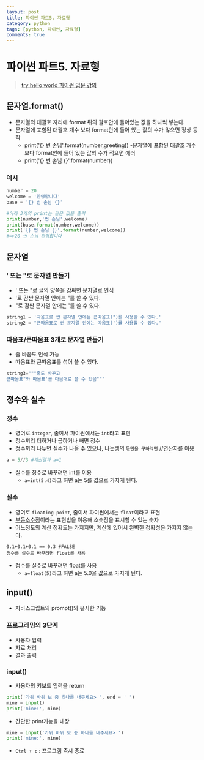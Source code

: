 ```yaml
---
layout: post
title: 파이썬 파트5. 자료형
category: python
tags: [python, 파이썬, 자료형]
comments: true
---
```

# 파이썬 파트5. 자료형
> [try hello world 파이썬 입문 강의 ](http://tryhelloworld.co.kr/courses/%ED%8C%8C%EC%9D%B4%EC%8D%AC-%EC%9E%85%EB%AC%B8)      


## 문자열.format()
- 문자열의 대괄호 자리에 format 뒤의 괄호안에 들어있는 값을 하나씩 넣는다.
- 문자열에 포함된 대괄호 개수 보다 format안에 들어 있는 값의 수가 많으면 정상 동작
  - print('{} 번 손님'.format(number,greeting))
-문자열에 포함된 대괄호 개수 보다 format안에 들어 있는 값의 수가 적으면 에러
  - print('{} 번 손님 {}'.format(number))

### 예시
```python
number = 20
welcome = '환영합니다'
base = '{} 번 손님 {}'

#아래 3개의 print는 같은 값을 출력
print(number,'번 손님',welcome)
print(base.format(number,welcome))
print('{} 번 손님 {}'.format(number,welcome))
#=>20 번 손님 환영합니다
```

## 문자열
### ' 또는 "로 문자열 만들기
  - ' 또는 "로 글의 양쪽을 감싸면 문자열로 인식
  - '로 감싼 문자열 안에는 "를 쓸 수 있다.
  - "로 감싼 문자열 안에는 '를 쓸 수 있다.

```python
string1 = '따옴표로 싼 문자열 안에는 큰따옴표(")를 사용할 수 있다.'
string2 = "큰따옴표로 싼 문자열 안에는 따옴표(')를 사용할 수 있다."
```

### 따옴표/큰따옴표 3개로 문자열 만들기
  - 줄 바꿈도 인식 가능
  - 따옴표와 큰따옴표를 섞어 쓸 수 있다.
```python
string3="""줄도 바꾸고
큰따옴표"와 따옴표'를 마음대로 쓸 수 있음"""
```

## 정수와 실수
### 정수
- 영어로 `integer`, 줄여서 파이썬에서는 `int`라고 표현
- 정수끼리 더하거나 곱하거나 빼면 정수
- 정수끼리 나누면 실수가 나올 수 있으나, 나눗샘의 `몫만을 구하려면` //연산자를 이용
```python
a = 5//3 #계산결과 a=1
```
- 실수를 정수로 바꾸려면 int를 이용
  - `a=int(5.4)`라고 하면 a는 5를 값으로 가지게 된다.

### 실수
- 영어로 `floating point`, 줄여서 파이썬에서는 `float`이라고 표현
- [부동소수점](https://ko.wikipedia.org/wiki/%EB%B6%80%EB%8F%99%EC%86%8C%EC%88%98%EC%A0%90)이라는 표현법을 이용해 소숫점을 표시할 수 있는 숫자
- 어느정도의 계산 정확도는 가지지만, 계산에 있어서 완벽한 정확성은 가지지 않는다.

```
0.1+0.1+0.1 == 0.3 #FALSE
정수를 실수로 바꾸려면 float를 사용
```

- 정수를 실수로 바꾸려면 float를 사용
  - `a=float(5)`라고 하면 a는 5.0을 값으로 가지게 된다.

## input()
- 자바스크립트의 prompt()와 유사한 기능    
### 프로그래밍의 3단계
- 사용자 입력
- 자료 처리
- 결과 출력
### input()
- 사용자의 키보드 입력을 return
```python
print('가위 바위 보 중 하나를 내주세요> ', end = ' ')
mine = input()
print('mine:', mine)
```
- 간단한 print기능을 내장
```python
mine = input('가위 바위 보 중 하나를 내주세요> ')
print('mine:', mine)
```
- `Ctrl + c` : 프로그램 즉시 종료
